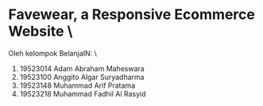 # Favewear, a Responsive Ecommerce Website \
Oleh kelompok BelanjaIN: \
1. 19523014 Adam Abraham Maheswara
2. 19523100 Anggito Algar Suryadharma
3. 19523148 Muhammad Arif Pratama
4. 19523218 Muhammad Fadhil Al Rasyid
